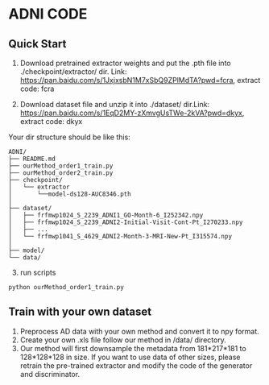 # ADNI CODE
## Quick Start
1. Download pretrained extractor weights and put the .pth file into ./checkpoint/extractor/ dir. Link: https://pan.baidu.com/s/1JxjxsbN1M7xSbQ9ZPlMdTA?pwd=fcra, extract code: fcra

2. Download dataset file and unzip it into ./dataset/ dir.Link: https://pan.baidu.com/s/1EqD2MY-zXmvgUsTWe-2kVA?pwd=dkyx, extract code: dkyx

Your dir structure should be like this: 
```
ADNI/
├── README.md
├── ourMethod_order1_train.py
├── ourMethod_order2_train.py
├── checkpoint/
│   └── extractor
│       └──model-ds128-AUC8346.pth
│
├── dataset/
│   ├── frfmwp1024_S_2239_ADNI1_GO-Month-6_I252342.npy
│   ├── frfmwp1024_S_2239_ADNI2-Initial-Visit-Cont-Pt_I270233.npy
│   ├── ...
│   └── frfmwp1041_S_4629_ADNI2-Month-3-MRI-New-Pt_I315574.npy
│   
├── model/
└── data/
```
3. run scripts
```
python ourMethod_order1_train.py
```
## Train with your own dataset
1. Preprocess AD data with your own method and convert it to npy format.
2. Create your own .xls file follow our method in /data/ directory.
3. Our method will first downsample the metadata from 181\*217\*181 to 128\*128\*128 in size. If you want to use data of other sizes, please retrain the pre-trained extractor and modify the code of the generator and discriminator.